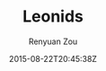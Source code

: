 ---
title: "Leonids"
github: https://github.com/renyuanz/leonids
demo: http://renyuanz.github.io/leonids
author: Renyuan Zou
ssg:
  - Jekyll
cms:
  - No Cms
date: 2015-08-22T20:45:38Z
github_branch: master
stale: true
---